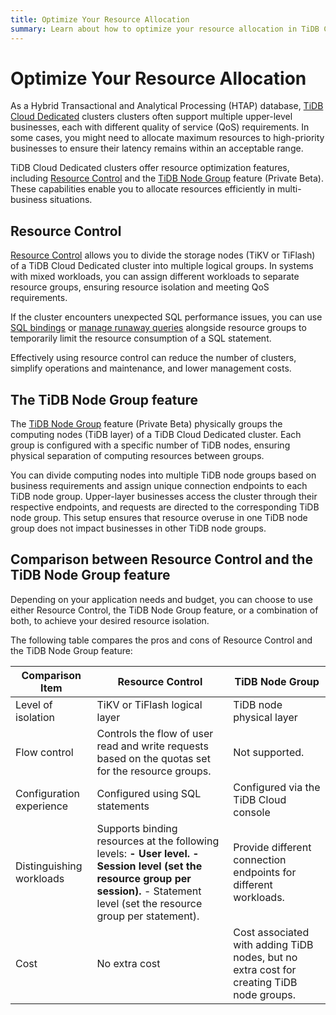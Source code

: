 ```yaml
---
title: Optimize Your Resource Allocation
summary: Learn about how to optimize your resource allocation in TiDB Cloud.
---
```


# Optimize Your Resource Allocation

As a Hybrid Transactional and Analytical Processing (HTAP) database, [TiDB Cloud Dedicated](/tidb-cloud/select-cluster-tier.md#tidb-cloud-dedicated) clusters clusters often support multiple upper-level businesses, each with different quality of service (QoS) requirements. In some cases, you might need to allocate maximum resources to high-priority businesses to ensure their latency remains within an acceptable range.

TiDB Cloud Dedicated clusters offer resource optimization features, including [Resource Control](/tidb-resource-control.md) and the [TiDB Node Group](/tidb-cloud/tidb-node-group-overview.md) feature (Private Beta). These capabilities enable you to allocate resources efficiently in multi-business situations.

## Resource Control

[Resource Control](/tidb-resource-control.md) allows you to divide the storage nodes (TiKV or TiFlash) of a TiDB Cloud Dedicated cluster into multiple logical groups. In systems with mixed workloads, you can assign different workloads to separate resource groups, ensuring resource isolation and meeting QoS requirements.

If the cluster encounters unexpected SQL performance issues, you can use [SQL bindings](/sql-statements/sql-statement-create-binding.md) or [manage runaway queries](/tidb-resource-control.md#manage-queries-that-consume-more-resources-than-expected-runaway-queries) alongside resource groups to temporarily limit the resource consumption of a SQL statement.

Effectively using resource control can reduce the number of clusters, simplify operations and maintenance, and lower management costs.

## The TiDB Node Group feature

The [TiDB Node Group](/tidb-cloud/tidb-node-group-overview.md) feature (Private Beta) physically groups the computing nodes (TiDB layer) of a TiDB Cloud Dedicated cluster. Each group is configured with a specific number of TiDB nodes, ensuring physical separation of computing resources between groups.

You can divide computing nodes into multiple TiDB node groups based on business requirements and assign unique connection endpoints to each TiDB node group. Upper-layer businesses access the cluster through their respective endpoints, and requests are directed to the corresponding TiDB node group. This setup ensures that resource overuse in one TiDB node group does not impact businesses in other TiDB node groups.

## Comparison between Resource Control and the TiDB Node Group feature

Depending on your application needs and budget, you can choose to use either Resource Control, the TiDB Node Group feature, or a combination of both, to achieve your desired resource isolation.

The following table compares the pros and cons of Resource Control and the TiDB Node Group feature:

| Comparison Item           | Resource Control         | TiDB Node Group         |
|--------------------------|---------------------------|------------------------|
| Level of isolation  | TiKV or TiFlash logical layer    | TiDB node physical layer   |
| Flow control        | Controls the flow of user read and write requests based on the quotas set for the resource groups. | Not supported. |
| Configuration experience  | Configured using SQL statements  | Configured via the TiDB Cloud console    |
| Distinguishing workloads | Supports binding resources at the following levels: <b>- User level.</b> <b>- Session level (set the resource group per session). </b></b>- Statement level (set the resource group per statement).</b> | Provide different connection endpoints for different workloads.   |
| Cost       | No extra cost     | Cost associated with adding TiDB nodes, but no extra cost for creating TiDB node groups.       |
